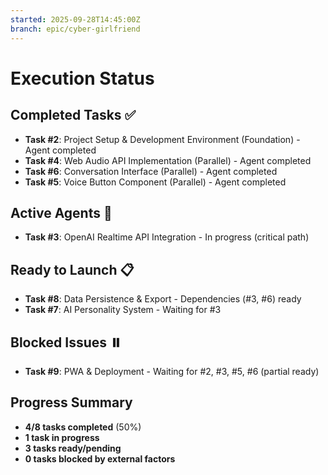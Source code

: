 ```yaml
---
started: 2025-09-28T14:45:00Z
branch: epic/cyber-girlfriend
---
```


# Execution Status

## Completed Tasks ✅
- **Task #2**: Project Setup & Development Environment (Foundation) - Agent completed
- **Task #4**: Web Audio API Implementation (Parallel) - Agent completed  
- **Task #6**: Conversation Interface (Parallel) - Agent completed
- **Task #5**: Voice Button Component (Parallel) - Agent completed

## Active Agents 🚀
- **Task #3**: OpenAI Realtime API Integration - In progress (critical path)

## Ready to Launch 📋
- **Task #8**: Data Persistence & Export - Dependencies (#3, #6) ready
- **Task #7**: AI Personality System - Waiting for #3

## Blocked Issues ⏸️
- **Task #9**: PWA & Deployment - Waiting for #2, #3, #5, #6 (partial ready)

## Progress Summary
- **4/8 tasks completed** (50%)
- **1 task in progress**
- **3 tasks ready/pending**
- **0 tasks blocked by external factors**
